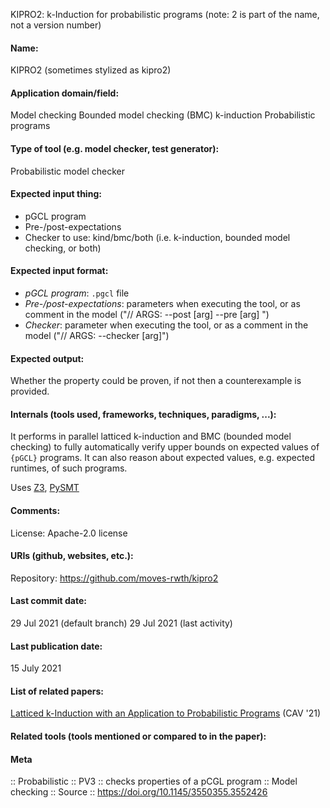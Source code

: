 KIPRO2: k-Induction for probabilistic programs
(note: 2 is part of the name, not a version number)

#### Name:
KIPRO2 (sometimes stylized as kipro2)

#### Application domain/field:
Model checking
Bounded model checking (BMC)
k-induction
Probabilistic programs

#### Type of tool (e.g. model checker, test generator):
Probabilistic model checker

#### Expected input thing:
- pGCL program
- Pre-/post-expectations
- Checker to use: kind/bmc/both (i.e. k-induction, bounded model checking, or both)

#### Expected input format:
- *pGCL program*: `.pgcl` file
- *Pre-/post-expectations*: parameters when executing the tool, or as comment in the model ("// ARGS: --post [arg] --pre [arg] ")
- *Checker*: parameter when executing the tool, or as a comment in the model ("// ARGS: --checker [arg]")

#### Expected output:
Whether the property could be proven, if not then a counterexample is provided.

#### Internals (tools used, frameworks, techniques, paradigms, ...):
It performs in parallel latticed k-induction and BMC (bounded model checking) to fully automatically verify upper bounds on expected values of `{pGCL}` programs. It can also reason about expected values, e.g. expected runtimes, of such programs.

Uses [Z3](../Solvers/SMT/Z3.md), [PySMT](../Libraries/PySMT.md)

#### Comments:
License: Apache-2.0 license

#### URIs (github, websites, etc.):
Repository: https://github.com/moves-rwth/kipro2

#### Last commit date:
29 Jul 2021 (default branch)
29 Jul 2021 (last activity)

#### Last publication date:
15 July 2021

#### List of related papers:
[Latticed k-Induction with an Application to Probabilistic Programs](https://doi.org/10.1007/978-3-030-81688-9_25) (CAV '21)

#### Related tools (tools mentioned or compared to in the paper):

#### Meta
:: Probabilistic
:: PV3 :: checks properties of a pCGL program
:: Model checking
:: Source :: https://doi.org/10.1145/3550355.3552426

